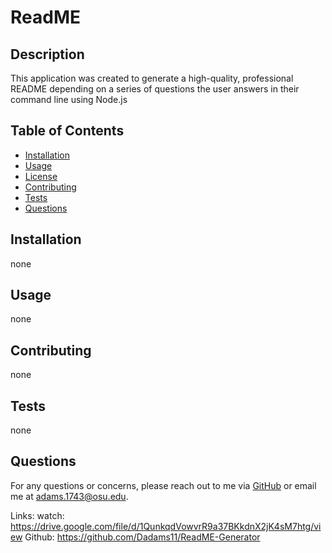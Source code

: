 # ReadME

## Description
This application was created to generate a high-quality, professional README depending on a series of questions the user answers in their command line using Node.js

## Table of Contents
- [Installation](#installation)
- [Usage](#usage)
- [License](#license)
- [Contributing](#contributing)
- [Tests](#tests)
- [Questions](#questions)

## Installation
none

## Usage
none

## Contributing
none

## Tests
none

## Questions
For any questions or concerns, please reach out to me via [GitHub](https://github.com/Dadams11) or email me at adams.1743@osu.edu.

Links: watch: https://drive.google.com/file/d/1QunkqdVowvrR9a37BKkdnX2jK4sM7htg/view
Github: https://github.com/Dadams11/ReadME-Generator